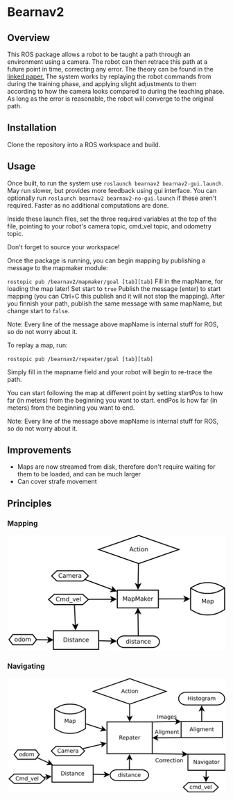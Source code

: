 # Bearnav2

## Overview

This ROS package allows a robot to be taught a path through an environment using a camera.
The robot can then retrace this path at a future point in time, correcting any error.
The theory can be found in the [linked paper.](http://eprints.lincoln.ac.uk/12501/7/surfnav_2010_JFR.pdf)
The system works by replaying the robot commands from during the training phase, and applying slight adjustments to them according to how the camera looks compared to during the teaching phase.
As long as the error is reasonable, the robot will converge to the original path.

## Installation

Clone the repository into a ROS workspace and build.


## Usage

Once built, to run the system use `roslaunch bearnav2 bearnav2-gui.launch`. May run slower, but provides more feedback using gui interface.
You can optionally run `roslaunch bearnav2 bearnav2-no-gui.launch` if these aren't required. Faster as no additional computations are done.

Inside these launch files, set the three required variables at the top of the file, pointing to your robot's camera topic, cmd\_vel topic, and odometry topic.

Don't forget to source your workspace!

Once the package is running, you can begin mapping by publishing a message to the mapmaker module:

`rostopic pub /bearnav2/mapmaker/goal [tab][tab]`
Fill in the mapName, for loading the map later!
Set start to `true`
Publish the message (enter) to start mapping (you can Ctrl+C this publish and it will not stop the mapping).
After you finnish your path, publish the same message with same mapName, but change start to `false`.

Note: Every line of the message above mapName is internal stuff for ROS, so do not worry about it.

To replay a map, run:

`rostopic pub /bearnav2/repeater/goal [tab][tab]`

Simply fill in the mapname field and your robot will begin to re-trace the path.

You can start following the map at different point by setting startPos to how far (in meters) from the beginning you want to start.
endPos is how far (in meters) from the beginning you want to end.

Note: Every line of the message above mapName is internal stuff for ROS, so do not worry about it.




## Improvements

 - Maps are now streamed from disk, therefore don't require waiting for them to be loaded, and can be much larger
 - Can cover strafe movement

## Principles
### Mapping
![Mapping](images/Mapping.svg)
### Navigating
![Navigating](images/Navigating.svg)
